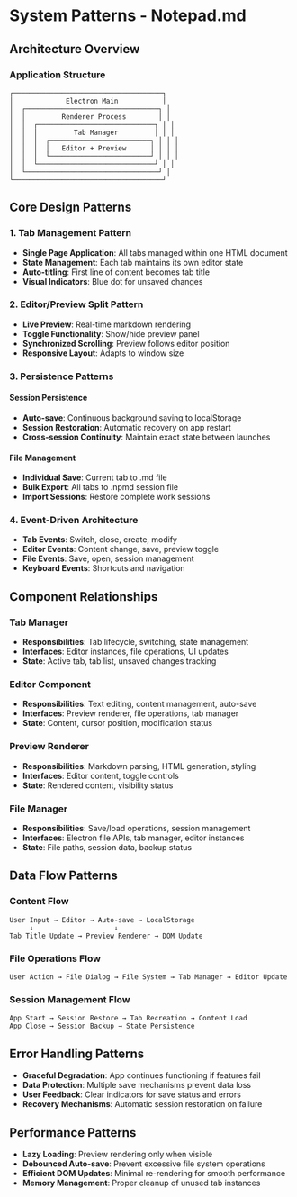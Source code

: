 # System Patterns - Notepad.md

## Architecture Overview

### Application Structure
```
┌─────────────────────────────────────┐
│             Electron Main           │
│  ┌─────────────────────────────────┐ │
│  │         Renderer Process        │ │
│  │  ┌─────────────────────────────┐ │ │
│  │  │         Tab Manager         │ │ │
│  │  │  ┌─────────────────────────┐ │ │ │
│  │  │  │   Editor + Preview      │ │ │ │
│  │  │  └─────────────────────────┘ │ │ │
│  │  └─────────────────────────────┘ │ │
│  └─────────────────────────────────┘ │
└─────────────────────────────────────┘
```

## Core Design Patterns

### 1. Tab Management Pattern
- **Single Page Application**: All tabs managed within one HTML document
- **State Management**: Each tab maintains its own editor state
- **Auto-titling**: First line of content becomes tab title
- **Visual Indicators**: Blue dot for unsaved changes

### 2. Editor/Preview Split Pattern
- **Live Preview**: Real-time markdown rendering
- **Toggle Functionality**: Show/hide preview panel
- **Synchronized Scrolling**: Preview follows editor position
- **Responsive Layout**: Adapts to window size

### 3. Persistence Patterns

#### Session Persistence
- **Auto-save**: Continuous background saving to localStorage
- **Session Restoration**: Automatic recovery on app restart
- **Cross-session Continuity**: Maintain exact state between launches

#### File Management
- **Individual Save**: Current tab to .md file
- **Bulk Export**: All tabs to .npmd session file
- **Import Sessions**: Restore complete work sessions

### 4. Event-Driven Architecture
- **Tab Events**: Switch, close, create, modify
- **Editor Events**: Content change, save, preview toggle
- **File Events**: Save, open, session management
- **Keyboard Events**: Shortcuts and navigation

## Component Relationships

### Tab Manager
- **Responsibilities**: Tab lifecycle, switching, state management
- **Interfaces**: Editor instances, file operations, UI updates
- **State**: Active tab, tab list, unsaved changes tracking

### Editor Component
- **Responsibilities**: Text editing, content management, auto-save
- **Interfaces**: Preview renderer, file operations, tab manager
- **State**: Content, cursor position, modification status

### Preview Renderer
- **Responsibilities**: Markdown parsing, HTML generation, styling
- **Interfaces**: Editor content, toggle controls
- **State**: Rendered content, visibility status

### File Manager
- **Responsibilities**: Save/load operations, session management
- **Interfaces**: Electron file APIs, tab manager, editor instances
- **State**: File paths, session data, backup status

## Data Flow Patterns

### Content Flow
```
User Input → Editor → Auto-save → LocalStorage
     ↓                    ↓
Tab Title Update → Preview Renderer → DOM Update
```

### File Operations Flow
```
User Action → File Dialog → File System → Tab Manager → Editor Update
```

### Session Management Flow
```
App Start → Session Restore → Tab Recreation → Content Load
App Close → Session Backup → State Persistence
```

## Error Handling Patterns
- **Graceful Degradation**: App continues functioning if features fail
- **Data Protection**: Multiple save mechanisms prevent data loss
- **User Feedback**: Clear indicators for save status and errors
- **Recovery Mechanisms**: Automatic session restoration on failure

## Performance Patterns
- **Lazy Loading**: Preview rendering only when visible
- **Debounced Auto-save**: Prevent excessive file system operations
- **Efficient DOM Updates**: Minimal re-rendering for smooth performance
- **Memory Management**: Proper cleanup of unused tab instances 